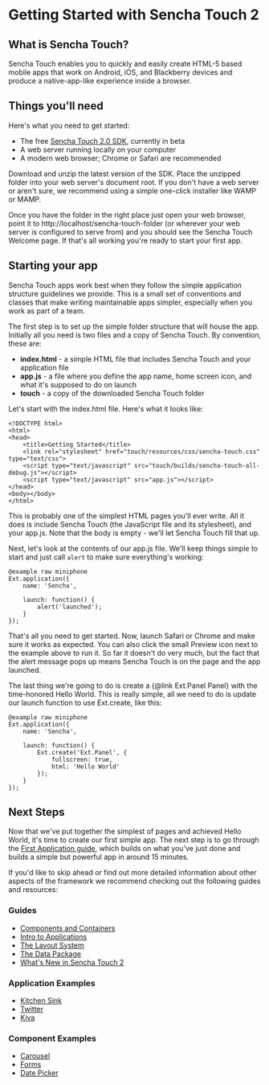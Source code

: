 # Getting Started with Sencha Touch 2

## What is Sencha Touch?

Sencha Touch enables you to quickly and easily create HTML-5 based mobile apps that work on Android, iOS, and Blackberry devices and produce a native-app-like experience inside a browser.

## Things you'll need

Here's what you need to get started:

 - The free [Sencha Touch 2.0 SDK](http://www.sencha.com/blog/sencha-touch-2-raising-the-bar), currently in beta
 - A web server running locally on your computer
 - A modern web browser; Chrome or Safari are recommended

Download and unzip the latest version of the SDK. Place the unzipped folder into your web server's document root. If you don't have a web server or aren't sure, we recommend using a simple one-click installer like WAMP or MAMP.

Once you have the folder in the right place just open your web browser, point it to http://localhost/sencha-touch-folder (or wherever your web server is configured to serve from) and you should see the Sencha Touch Welcome page. If that's all working you're ready to start your first app.

## Starting your app

Sencha Touch apps work best when they follow the simple application structure guidelines we provide. This is a small set of conventions and classes that make writing maintainable apps simpler, especially when you work as part of a team.

The first step is to set up the simple folder structure that will house the app. Initially all you need is two files and a copy of Sencha Touch. By convention, these are:

* **index.html** - a simple HTML file that includes Sencha Touch and your application file
* **app.js** - a file where you define the app name, home screen icon, and what it's supposed to do on launch
* **touch** - a copy of the downloaded Sencha Touch folder

Let's start with the index.html file. Here's what it looks like:

    <!DOCTYPE html>
    <html>
    <head>
        <title>Getting Started</title>
        <link rel="stylesheet" href="touch/resources/css/sencha-touch.css" type="text/css">
        <script type="text/javascript" src="touch/builds/sencha-touch-all-debug.js"></script>
        <script type="text/javascript" src="app.js"></script>
    </head>
    <body></body>
    </html>

This is probably one of the simplest HTML pages you'll ever write. All it does is include Sencha Touch (the JavaScript file and its stylesheet), and your app.js. Note that the body is empty - we'll let Sencha Touch fill that up.

Next, let's look at the contents of our app.js file. We'll keep things simple to start and just call `alert` to make sure everything's working:

    @example raw miniphone
    Ext.application({
        name: 'Sencha',

        launch: function() {
            alert('launched');
        }
    });

That's all you need to get started. Now, launch Safari or Chrome and make sure it works as expected. You can also click the small Preview icon next to the example above to run it. So far it doesn't do very much, but the fact that the alert message pops up means Sencha Touch is on the page and the app launched.

The last thing we're going to do is create a {@link Ext.Panel Panel} with the time-honored Hello World. This is really simple, all we need to do is update our launch function to use Ext.create, like this:

    @example raw miniphone
    Ext.application({
        name: 'Sencha',

        launch: function() {
            Ext.create('Ext.Panel', {
                fullscreen: true,
                html: 'Hello World'
            });
        }
    });

## Next Steps

Now that we've put together the simplest of pages and achieved Hello World, it's time to create our first simple app. The next step is to go through the <a href="#!/guide/first_app">First Application guide</a>, which builds on what you've just done and builds a simple but powerful app in around 15 minutes.

If you'd like to skip ahead or find out more detailed information about other aspects of the framework we recommend checking out the following guides and resources:

### Guides

* [Components and Containers](#!/guide/components)
* [Intro to Applications](#!/guide/apps_intro)
* [The Layout System](#!/guide/layouts)
* [The Data Package](#!/guide/data)
* [What's New in Sencha Touch 2](#!/guide/whats_new)

### Application Examples

* [Kitchen Sink](#!/example/kitchensink/index.html)
* [Twitter](#!/example/twitter/index.html)
* [Kiva](#!/example/kiva/index.html)

### Component Examples

* [Carousel](#!/example/carousel/index.html)
* [Forms](#!/example/forms/index.html)
* [Date Picker](#!/example/picker/index.html)
